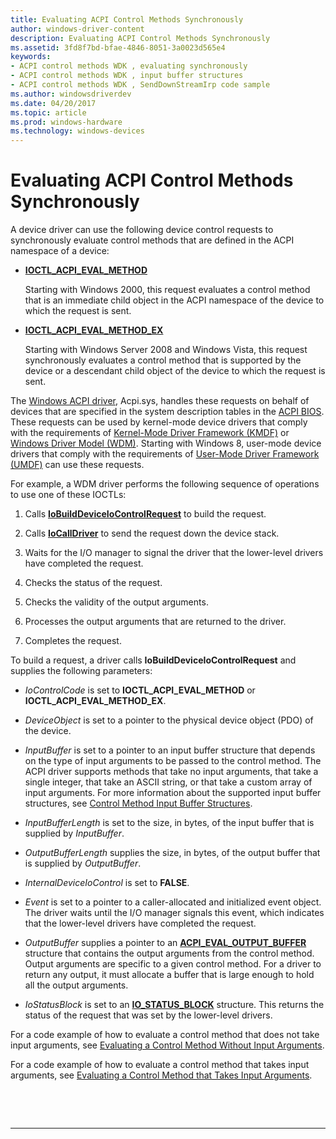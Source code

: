```yaml
---
title: Evaluating ACPI Control Methods Synchronously
author: windows-driver-content
description: Evaluating ACPI Control Methods Synchronously
ms.assetid: 3fd8f7bd-bfae-4846-8051-3a0023d565e4
keywords:
- ACPI control methods WDK , evaluating synchronously
- ACPI control methods WDK , input buffer structures
- ACPI control methods WDK , SendDownStreamIrp code sample
ms.author: windowsdriverdev
ms.date: 04/20/2017
ms.topic: article
ms.prod: windows-hardware
ms.technology: windows-devices
---
```


# Evaluating ACPI Control Methods Synchronously


A device driver can use the following device control requests to synchronously evaluate control methods that are defined in the ACPI namespace of a device:

-   [**IOCTL\_ACPI\_EVAL\_METHOD**](https://msdn.microsoft.com/library/windows/hardware/ff536148)

    Starting with Windows 2000, this request evaluates a control method that is an immediate child object in the ACPI namespace of the device to which the request is sent.

-   [**IOCTL\_ACPI\_EVAL\_METHOD\_EX**](https://msdn.microsoft.com/library/windows/hardware/ff536149)

    Starting with Windows Server 2008 and Windows Vista, this request synchronously evaluates a control method that is supported by the device or a descendant child object of the device to which the request is sent.

The [Windows ACPI driver](https://msdn.microsoft.com/library/windows/hardware/ff540493), Acpi.sys, handles these requests on behalf of devices that are specified in the system description tables in the [ACPI BIOS](https://msdn.microsoft.com/library/windows/hardware/ff540487). These requests can be used by kernel-mode device drivers that comply with the requirements of [Kernel-Mode Driver Framework (KMDF)](https://msdn.microsoft.com/library/windows/hardware/dn265580) or [Windows Driver Model (WDM)](https://msdn.microsoft.com/library/windows/hardware/ff565698). Starting with Windows 8, user-mode device drivers that comply with the requirements of [User-Mode Driver Framework (UMDF)](https://msdn.microsoft.com/library/windows/hardware/ff560442) can use these requests.

For example, a WDM driver performs the following sequence of operations to use one of these IOCTLs:

1.  Calls [**IoBuildDeviceIoControlRequest**](https://msdn.microsoft.com/library/windows/hardware/ff548318) to build the request.

2.  Calls [**IoCallDriver**](https://msdn.microsoft.com/library/windows/hardware/ff548336) to send the request down the device stack.

3.  Waits for the I/O manager to signal the driver that the lower-level drivers have completed the request.

4.  Checks the status of the request.

5.  Checks the validity of the output arguments.

6.  Processes the output arguments that are returned to the driver.

7.  Completes the request.

To build a request, a driver calls **IoBuildDeviceIoControlRequest** and supplies the following parameters:

-   *IoControlCode* is set to **IOCTL\_ACPI\_EVAL\_METHOD** or **IOCTL\_ACPI\_EVAL\_METHOD\_EX**.

-   *DeviceObject* is set to a pointer to the physical device object (PDO) of the device.

-   *InputBuffer* is set to a pointer to an input buffer structure that depends on the type of input arguments to be passed to the control method. The ACPI driver supports methods that take no input arguments, that take a single integer, that take an ASCII string, or that take a custom array of input arguments. For more information about the supported input buffer structures, see [Control Method Input Buffer Structures](control-method-input-buffer-structures.md).

-   *InputBufferLength* is set to the size, in bytes, of the input buffer that is supplied by *InputBuffer*.

-   *OutputBufferLength* supplies the size, in bytes, of the output buffer that is supplied by *OutputBuffer*.

-   *InternalDeviceIoControl* is set to **FALSE**.

-   *Event* is set to a pointer to a caller-allocated and initialized event object. The driver waits until the I/O manager signals this event, which indicates that the lower-level drivers have completed the request.

-   *OutputBuffer* supplies a pointer to an [**ACPI\_EVAL\_OUTPUT\_BUFFER**](https://msdn.microsoft.com/library/windows/hardware/ff536123) structure that contains the output arguments from the control method. Output arguments are specific to a given control method. For a driver to return any output, it must allocate a buffer that is large enough to hold all the output arguments.

-   *IoStatusBlock* is set to an [**IO\_STATUS\_BLOCK**](https://msdn.microsoft.com/library/windows/hardware/ff550671) structure. This returns the status of the request that was set by the lower-level drivers.

For a code example of how to evaluate a control method that does not take input arguments, see [Evaluating a Control Method Without Input Arguments](evaluating-a-control-method-without-input-arguments.md).

For a code example of how to evaluate a control method that takes input arguments, see [Evaluating a Control Method that Takes Input Arguments](evaluating-a-control-method-that-takes-input-arguments.md).

 

 


--------------------


